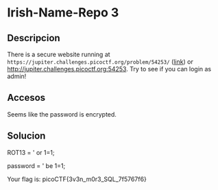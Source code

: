 #  Irish-Name-Repo 3

## Descripcion
There is a secure website running at `https://jupiter.challenges.picoctf.org/problem/54253/` ([link](https://jupiter.challenges.picoctf.org/problem/54253/)) or http://jupiter.challenges.picoctf.org:54253. Try to see if you can login as admin!

## Accesos
Seems like the password is encrypted.

## Solucion
ROT13 = ' or 1=1;

password = ' be 1=1;

Your flag is: picoCTF{3v3n_m0r3_SQL_7f5767f6}

